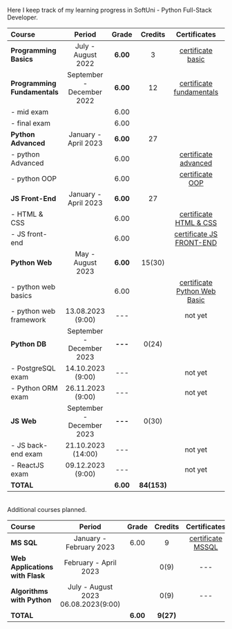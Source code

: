 
Here I keep track of my learning progress in SoftUni - Python Full-Stack Developer.

| Course                       |          Period           |  Grade   |   Credits   |          Certificates           |   GitHubRepo    |
|:-----------------------------|:-------------------------:|:--------:|:-----------:|:-------------------------------:|:---------------:|
| **Programming Basics**       |    July - August 2022     | **6.00** |      3      |       [certificate basic]       |     [basic]     |
| **Programming Fundamentals** | September - December 2022 | **6.00** |     12      |   [certificate fundamentals]    | [fundamentals]  |
| - mid exam                   |                           |   6.00   |             |                                 |                 |
| - final exam                 |                           |   6.00   |             |                                 |                 |
| **Python Advanced**          |   January - April 2023    | **6.00** |     27      |                                 |                 |
| - python Advanced            |                           |   6.00   |             |     [certificate advanced]      |   [advanced]    |
| - python OOP                 |                           |   6.00   |             |        [certificate OOP]        |      [OOP]      |
| **JS Front-End**             |   January - April 2023    | **6.00** |     27      |                                 |                 |
| - HTML & CSS                 |                           |   6.00   |             |    [certificate HTML & CSS]     |  [HTML & CSS]   |
| - JS front-end               |                           |   6.00   |             |   [certificate JS FRONT-END]    |  [JS Font-End]  |
| **Python Web**               |     May - August 2023     | **6.00** |   15(30)    |                                 |                 |
| - python web basics          |                           |   6.00   |             | [certificate Python Web Basic]  |   [web basic]   |
| - python web framework       |     13.08.2023 (9:00)     |   ---    |             |             not yet             | [web framework] |
| **Python DB**                | September - December 2023 | **---**  |    0(24)    |                                 |                 |
| - PostgreSQL exam            |     14.10.2023 (9:00)     |   ---    |             |             not yet             |                 |
| - Python ORM exam            |     26.11.2023 (9:00)     |   ---    |             |             not yet             |                 |
| **JS Web**                   | September - December 2023 | **---**  |    0(30)    |                                 |                 |
| - JS back-end exam           |    21.10.2023 (14:00)     |   ---    |             |             not yet             |                 |
| - ReactJS exam               |     09.12.2023 (9:00)     |   ---    |             |             not yet             |                 |
| **TOTAL**                    |                           | **6.00** | **84(153)** |                                 |                 |

[basic]:https://github.com/VelinIliev/python-basic-softuni 
[fundamentals]: https://github.com/VelinIliev/python-fundamentals-softuni
[advanced]: https://github.com/VelinIliev/python-advanced-softuni
[OOP]: https://github.com/VelinIliev/python_oop_softuni
[HTML & CSS]:https://github.com/VelinIliev/html-and-css-softuni
[web basic]: https://github.com/VelinIliev/python_web_basics
[JS Font-End]: https://github.com/VelinIliev/js-front-end-softuni
[web framework]: https://github.com/VelinIliev/python_web_framework

[certificate basic]:https://softuni.bg/certificates/details/140540/cdc98c99
[certificate fundamentals]: https://softuni.bg/certificates/details/148794/32086962
[certificate advanced]: https://softuni.bg/certificates/details/159314/afb9a3d3
[certificate HTML & CSS]: https://softuni.bg/certificates/details/162904/6154e496
[certificate OOP]: https://softuni.bg/certificates/details/168162/acb3f086
[certificate JS FRONT-END]: https://softuni.bg/certificates/details/170672/ad7e8ffb
[certificate Python Web Basic]: https://softuni.bg/certificates/details/177840/0f00f69b

<br>
Additional courses planned.

| Course                                |                  Period                   |  Grade   |  Credits  |    Certificates     | GitHubRepo |
|:--------------------------------------|:-----------------------------------------:|:--------:|:---------:|:-------------------:|:----------:|
| **MS SQL**                            |          January - February 2023          |   6.00   |     9     | [certificate MSSQL] |  [MS SQL]  |
| **Web Applications <br/> with Flask** |           February - April 2023           |          |   0(9)    |         ---         |  [Flask]   |
| **Algorithms with Python**            | July - August 2023 <br/> 06.08.2023(9:00) |          |   0(9)    |         ---         |            |
| **TOTAL**                             |                                           | **6.00** | **9(27)** |                     |            |

[MS SQL]: https://github.com/VelinIliev/mssql-softuni
[Flask]: https://github.com/VelinIliev/Web-Applications-with-Flask---SoftUni
[certificate MSSQL]: https://softuni.bg/certificates/details/157955/30bb58a2


